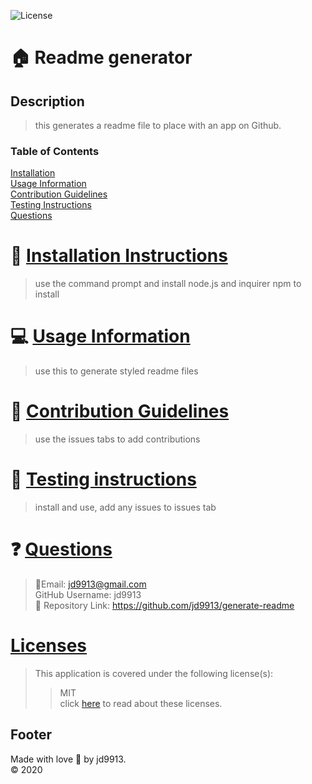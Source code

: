 

![License](https://img.shields.io/badge/License-MIT-blue.svg)
<br>


:house: Readme generator <br>
==

Description
--
>this generates a readme file to place with an app on Github.<br>

### Table of Contents
[Installation](#install)<br>
[Usage Information](#usage)</a><br>
[Contribution Guidelines](#contribute)<br>
[Testing Instructions](#test)<br>
[Questions](#quest)<br>

:memo: [Installation Instructions](install)
========
>use the command prompt and install node.js and inquirer npm to install

:computer: [Usage Information](usage)
===
>use this to generate styled readme files

:incoming_envelope: [Contribution Guidelines](contribute)
==
>use the issues tabs to add contributions

:notebook: [Testing instructions](test)
==
>install and use, add any issues to issues tab

:question: [Questions](quest)
==
>:email:Email: jd9913@gmail.com<br>
>GitHub Username: jd9913<br>
>:link: Repository Link: https://github.com/jd9913/generate-readme<br>

[Licenses](#license)
==
>This application is covered under the following license(s): <br>
>>MIT<br>
>>click [here](https://choosealicense.com/licenses/) to read about these licenses.

Footer
--

Made with love :gift_heart: by jd9913.<br>:copyright: 2020

        
